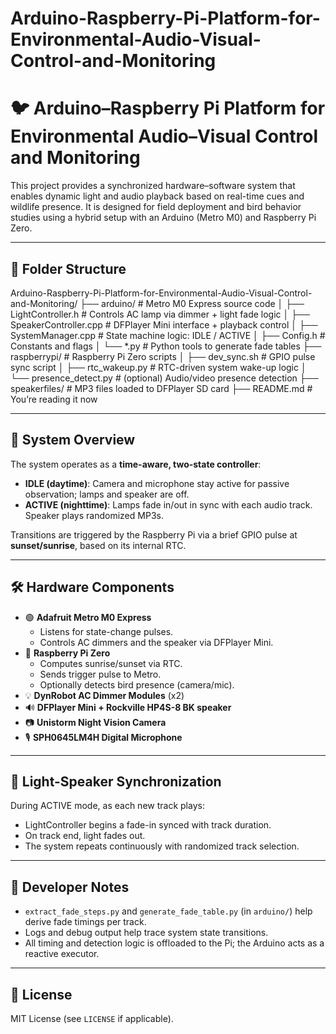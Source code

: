 
# Arduino-Raspberry-Pi-Platform-for-Environmental-Audio-Visual-Control-and-Monitoring

# 🐦 Arduino–Raspberry Pi Platform for Environmental Audio–Visual Control and Monitoring

This project provides a synchronized hardware–software system that enables dynamic light and audio playback based on real-time cues and wildlife presence. It is designed for field deployment and bird behavior studies using a hybrid setup with an Arduino (Metro M0) and Raspberry Pi Zero.

---

## 📁 Folder Structure

Arduino-Raspberry-Pi-Platform-for-Environmental-Audio-Visual-Control-and-Monitoring/
├── arduino/              # Metro M0 Express source code
│   ├── LightController.h     # Controls AC lamp via dimmer + light fade logic
│   ├── SpeakerController.cpp # DFPlayer Mini interface + playback control
│   ├── SystemManager.cpp     # State machine logic: IDLE / ACTIVE
│   ├── Config.h              # Constants and flags
│   └── *.py                  # Python tools to generate fade tables
├── raspberrypi/          # Raspberry Pi Zero scripts
│   ├── dev_sync.sh           # GPIO pulse sync script
│   ├── rtc_wakeup.py         # RTC-driven system wake-up logic
│   └── presence_detect.py    # (optional) Audio/video presence detection
├── speakerfiles/         # MP3 files loaded to DFPlayer SD card
├── README.md             # You’re reading it now

---

## 🧠 System Overview

The system operates as a **time-aware, two-state controller**:

- **IDLE (daytime)**: Camera and microphone stay active for passive observation; lamps and speaker are off.
- **ACTIVE (nighttime)**: Lamps fade in/out in sync with each audio track. Speaker plays randomized MP3s.

Transitions are triggered by the Raspberry Pi via a brief GPIO pulse at **sunset/sunrise**, based on its internal RTC.

---

## 🛠 Hardware Components

- 🟢 **Adafruit Metro M0 Express**
  - Listens for state-change pulses.
  - Controls AC dimmers and the speaker via DFPlayer Mini.
- 🍓 **Raspberry Pi Zero**
  - Computes sunrise/sunset via RTC.
  - Sends trigger pulse to Metro.
  - Optionally detects bird presence (camera/mic).
- 💡 **DynRobot AC Dimmer Modules** (x2)
- 🔊 **DFPlayer Mini + Rockville HP4S-8 BK speaker**
- 📷 **Unistorm Night Vision Camera**
- 🎙 **SPH0645LM4H Digital Microphone**

---

## 🔁 Light-Speaker Synchronization

During ACTIVE mode, as each new track plays:
- LightController begins a fade-in synced with track duration.
- On track end, light fades out.
- The system repeats continuously with randomized track selection.

---

## 🔧 Developer Notes

- `extract_fade_steps.py` and `generate_fade_table.py` (in `arduino/`) help derive fade timings per track.
- Logs and debug output help trace system state transitions.
- All timing and detection logic is offloaded to the Pi; the Arduino acts as a reactive executor.

---

## 📜 License

MIT License (see `LICENSE` if applicable).
